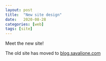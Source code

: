```yaml
---
layout: post
title:  "New site design"
date:   2020-08-28
categories: [web]
tags: [site]
---
```


Meet the new site!

The old site has moved to [blog.savalione.com](https://blog.savalione.com/)